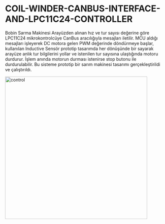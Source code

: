 # COIL-WINDER-CANBUS-INTERFACE-AND-LPC11C24-CONTROLLER
Bobin Sarma Makinesi
Arayüzden alınan hız ve tur sayısı değerine göre LPC11C24 mikrokontrolcüye CanBus aracılığıyla mesajları iletilir.
MCU aldığı mesajları işleyerek DC motora gelen  PWM değerinde döndürmeye başlar, kullanılan Inductive Sensör prototip tasarımda her dönüşünde bir sayarak arayüze anlık tur bilgilerini yollar
ve istenilen tur sayısına ulaştığında motoru durdurur. İşlem anında motorun durması istenirse stop butonu ile durdurulabilir.
Bu sisteme prototip bir sarım makinesi tasarımı gerçekleştirildi ve çalıştırıldı.


<img width="461" alt="control" src="https://user-images.githubusercontent.com/104312094/224980062-47decf7c-102f-4303-9892-5fa0665ed352.PNG">
